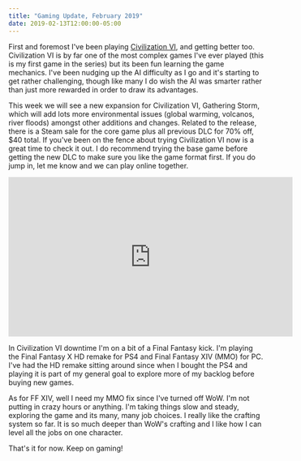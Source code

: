 ```yaml
---
title: "Gaming Update, February 2019"
date: 2019-02-13T12:00:00-05:00
---
```


First and foremost I've been playing [Civilization VI](https://store.steampowered.com/app/289070/Sid_Meiers_Civilization_VI/), and getting better too. Civilization VI is by far one of the most complex games I've ever played (this is my first game in the series) but its been fun learning the game mechanics. I've been nudging up the AI difficulty as I go and it's starting to get rather challenging, though like many I do wish the AI was smarter rather than just more rewarded in order to draw its advantages.

This week we will see a new expansion for Civilization VI, Gathering Storm, which will add lots more environmental issues (global warming, volcanos, river floods) amongst other additions and changes. Related to the release, there is a Steam sale for the core game plus all previous DLC for 70% off, $40 total. If you've been on the fence about trying Civilization VI now is a great time to check it out. I do recommend trying the base game before getting the new DLC to make sure you like the game format first. If you do jump in, let me know and we can play online together.

<iframe width="560" height="315" src="https://www.youtube.com/embed/eg0PYsWK1dc" frameborder="0" allow="accelerometer; autoplay; encrypted-media; gyroscope; picture-in-picture" allowfullscreen></iframe>

In Civilization VI downtime I'm on a bit of a Final Fantasy kick. I'm playing the Final Fantasy X HD remake for PS4 and Final Fantasy XIV (MMO) for PC. I've had the HD remake sitting around since when I bought the PS4 and playing it is part of my general goal to explore more of my backlog before buying new games. 

As for FF XIV, well I need my MMO fix since I've turned off WoW. I'm not putting in crazy hours or anything. I'm taking things slow and steady, exploring the game and its many, many job choices. I really like the crafting system so far. It is so much deeper than WoW's crafting and I like how I can level all the jobs on one character.

That's it for now. Keep on gaming!